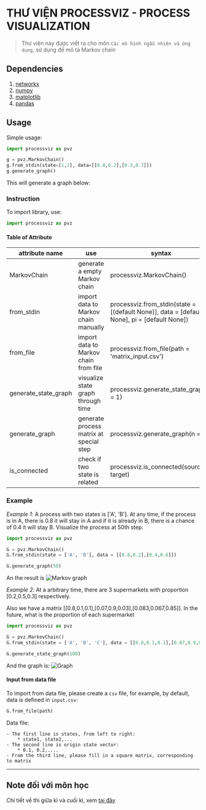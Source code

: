 # THƯ VIỆN PROCESSVIZ - PROCESS VISUALIZATION

> Thư viện này được viết ra cho môn `Các mô hình ngẫu nhiên và ứng dụng`, sử dụng để mô tả Markov chain

## Dependencies

1. [networkx](https://networkx.github.io/)
2. [numpy](https://matplotlib.org/)
3. [matplotlib](https://numpy.org/)
4. [pandas](https://pandas.pydata.org/)

## Usage

Simple usage:

```python
import processviz as pvz

g = pvz.MarkovChain()
g.from_stdin(state=[1,2], data=[[0.8,0.2],[0.3,0.7]])
g.generate_graph()
```

This will generate a graph below:

### Instruction

To import library, use:

```python
import processviz as pvz
```

#### Table of Attribute

| attribute name       | use                                     | syntax                                                                                      |
| -------------------- | --------------------------------------- | ------------------------------------------------------------------------------------------- |
| MarkovChain          | generate a empty Markov chain           | processviz.MarkovChain()                                                                    |
| from_stdin           | import data to Markov chain manually    | processviz.from_stdin(state = [(default None)], data = [default None], pi = [default None]) |
| from_file            | import data to Markov chain from file   | processviz.from_file(path = 'matrix_input.csv')                                             |
| generate_state_graph | visualize state graph through time      | processviz.generate_state_graph(n = 1)                                                      |
| generate_graph       | generate process matrix at special step | processviz.generate_graph(n = 1)                                                            |
| is_connected         | check if two state is related           | processviz.is_connected(source, target)                                                     |

### Example

_Example 1_: A process with two states is ['A', 'B']. At any time, if the process is in A, there is 0.8 it will stay in A and if it is already in B, there is a chance of 0.4 it will stay B. Visualize the process at 50th step:

```python
import processviz as pvz

G = pvz.MarkovChain()
G.from_stdin(state = ['A', 'B'], data = [[0.8,0.2],[0.4,0.6]])

G.generate_graph(50)

```

An the result is
![Markov graph]()

_Example 2_: At a arbitrary time, there are 3 supermarkets with proportion [0.2,0.5,0.3] respectively.

Also we have a matrix [[0.8,0.1,0.1],[0.07,0.9,0.03],[0.083,0.067,0.85]]. In the future, what is the proportion of each supermarket

```python
import processviz as pvz

G = pvz.MarkovChain()
G.from_stdin(state = ['A', 'B', 'C'], data = [[0.8,0.1,0.1],[0.07,0.9,0.03],[0.083,0.067,0.85]], pi = [0.2,0.5,0.3])

G.generate_state_graph(100)
```

And the graph is:
![Graph]()

#### Input from data file

To import from data file, please create a `csv` file, for example, by default, data is defined in `input.csv`:

```python
G.from_file(path)
```

Data file:

    - The first line is states, from left to right:
        * state1, state2,...
    - The second line is origin state vector:
        * 0.1, 0.2,....
    - From the third line, please fill in a square matrix, corresponding to matrix

---

## Note đối với môn học

Chi tiết về thi giữa kì và cuối kì, xem [tại đây](docs/Remark.md)